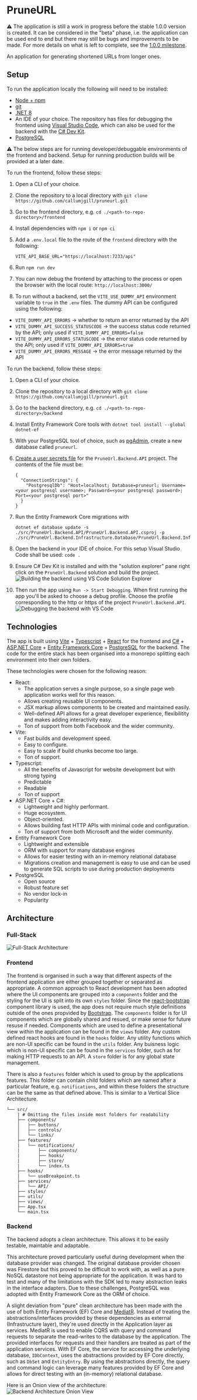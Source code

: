 # PruneURL

⚠️ The application is still a work in progress before the stable 1.0.0 version is created. It can be considered in the "beta" phase, i.e. the application can be used end to end but there may still be bugs and improvements to be made. For more details on what is left to complete, see the [1.0.0 milestone](https://github.com/callumjgill/pruneurl/milestone/1).

An application for generating shortened URLs from longer ones.

## Setup

To run the application locally the following will need to be installed:

- [Node + npm](https://docs.npmjs.com/downloading-and-installing-node-js-and-npm)
- [git](https://git-scm.com/downloads)
- [.NET 8](https://dotnet.microsoft.com/en-us/download)
- An IDE of your choice. The repository has files for debugging the frontend using [Visual Studio Code](https://code.visualstudio.com/download), which can also be used for the backend with the [C# Dev Kit](https://marketplace.visualstudio.com/items?itemName=ms-dotnettools.csdevkit).
- [PostgreSQL](https://www.postgresql.org/download/)

⚠️ The below steps are for running developer/debuggable environments of the frontend and backend. Setup for running production builds will be provided at a later date.

To run the frontend, follow these steps:

1. Open a CLI of your choice.
2. Clone the repository to a local directory with `git clone https://github.com/callumjgill/pruneurl.git`
3. Go to the frontend directory, e.g. `cd ./<path-to-repo-directory>/frontend`
4. Install dependencies with `npm i` or `npm ci`
5. Add a `.env.local` file to the route of the `frontend` directory with the following:

   ```
   VITE_API_BASE_URL="https://localhost:7233/api"
   ```

6. Run `npm run dev`
7. You can now debug the frontend by attaching to the process or open the browser with the local route: `http://localhost:3000/`
8. To run without a backend, set the `VITE_USE_DUMMY_API` environment variable to `true` in the `.env` files. The dummy API can be configured using the following:

- `VITE_DUMMY_API_ERRORS` -> whether to return an error returned by the API
- `VITE_DUMMY_API_SUCCESS_STATUSCODE` -> the success status code returned by the API; only used if `VITE_DUMMY_API_ERRORS=false`
- `VITE_DUMMY_API_ERRORS_STATUSCODE` -> the error status code returned by the API; only used if `VITE_DUMMY_API_ERRORS=true`
- `VITE_DUMMY_API_ERRORS_MESSAGE` -> the error message returned by the API

To run the backend, follow these steps:

1. Open a CLI of your choice.
2. Clone the repository to a local directory with `git clone https://github.com/callumjgill/pruneurl.git`
3. Go to the backend directory, e.g. `cd ./<path-to-repo-directory>/backend`
4. Install Entity Framework Core tools with `dotnet tool install --global dotnet-ef`
5. With your PostgreSQL tool of choice, such as [pgAdmin](https://www.pgadmin.org/), create a new database called `pruneurl`.
6. [Create a user secrets file](https://learn.microsoft.com/en-us/aspnet/core/security/app-secrets?view=aspnetcore-8.0&tabs=linux#secret-manager) for the `PruneUrl.Backend.API` project. The contents of the file must be:
   ```
   {
     "ConnectionStrings": {
       "PostgresqlDb": "Host=localhost; Database=pruneurl; Username=<your postgresql username>; Password=<your postgresql password>; Port=<your postgresql port>"
     }
   }
   ```
7. Run the Entity Framework Core migrations with

   ```
   dotnet ef database update -s ./src/PruneUrl.Backend.API/PruneUrl.Backend.API.csproj -p ./src/PruneUrl.Backend.Infrastructure.Database/PruneUrl.Backend.Infrastructure.Database.csproj
   ```

8. Open the backend in your IDE of choice. For this setup Visual Studio Code shall be used: `code .`
9. Ensure C# Dev Kit is installed and with the "solution explorer" pane right click on the `PruneUrl.Backend` solution and build the project.
   ![Building the backend using VS Code Solution Explorer](./documentation/setup-vs-code-build-sln.png)
10. Then run the app using `Run -> Start Debugging`. When first running the app you'll be asked to choose a debug profile. Choose the profile corresponding to the http or https of the project `PruneUrl.Backend.API`.
    ![Debugging the backend with VS Code](./documentation/setup-vs-code-start-debugging.png)

## Technologies

The app is built using [Vite](https://vitejs.dev/) + [Typescript](https://www.typescriptlang.org/) + [React](https://react.dev/) for the frontend and [C#](https://dotnet.microsoft.com/en-us/languages/csharp) + [ASP.NET Core](https://dotnet.microsoft.com/en-us/learn/aspnet/what-is-aspnet-core) + [Entity Framework Core](https://learn.microsoft.com/en-us/ef/core/) + [PostgreSQL](https://www.postgresql.org/) for the backend. The code for the entire stack has been organised into a monorepo splitting each environment into their own folders.

These technologies were chosen for the following reason:

- React:
  - The application serves a single purpose, so a single page web application works well for this reason.
  - Allows creating reusable UI components.
  - JSX markup allows components to be created and maintained easily.
  - Well-defined API allows for a great developer experience, flexibilitity and makes adding interactivity easy.
  - Ton of support from both Facebook and the wider community.
- Vite:
  - Fast builds and development speed.
  - Easy to configure.
  - Easy to scale if build chunks become too large.
  - Ton of support.
- Typescript:
  - All the benefits of Javascript for website development but with strong typing
  - Predictable
  - Readable
  - Ton of support
- ASP.NET Core + C#:
  - Lightweight and highly performant.
  - Huge ecosystem.
  - Object-oriented.
  - Allows building fast HTTP APIs with minimal code and configuration.
  - Ton of support from both Microsoft and the wider community.
- Entity Framework Core
  - Lightweight and extensible
  - ORM with support for many database engines
  - Allows for easier testing with an in-memory relational database
  - Migrations creation and management is easy to use and can be used to generate SQL scripts to use during production deployments
- PostgreSQL
  - Open source
  - Robust feature set
  - No vendor lock-in
  - Popularity

## Architecture

### Full-Stack

![Full-Stack Architecture](./documentation/fullstack-architecture.jpeg)

### Frontend

The frontend is organised in such a way that different aspects of the frontend application are either grouped together or separated as appropriate. A common approach to React development has been adopted where the UI components are grouped into a `components` folder and the styling for the UI is split into its own `styles` folder. Since the [react-bootstrap](https://react-bootstrap.github.io/) component library is used, the app does not require much style definitions outside of the ones propvided by [Bootstrap](https://getbootstrap.com/). The `components` folder is for UI components which are globally shared and resued, or make sense for future resuse if needed. Components which are used to define a presentational view within the application can be found in the `views` folder. Any custom defined react hooks are found in the `hooks` folder. Any utility functions which are non-UI specific can be found in the `utils` folder. Any buisness logic which is non-UI specific can be found in the `services` folder, such as for making HTTP requests to an API. A `store` folder is for any global state management.

There is also a `features` folder which is used to group by the applications features. This folder can contain child folders which are named after a particular feature, e.g. `notifications`, and within these folders the structure can be the same as that defined above. This is similar to a Vertical Slice Architecture.

```
└── src/
    | # Omitting the files inside most folders for readability
    ├── components/
    │   ├── buttons/
    │   ├── controls/
    │   └── links/
    ├── features/
    |   └── notifications/
    |       ├── components/
    |       ├── hooks/
    |       ├── store/
    |       └── index.ts
    ├── hooks/
    |   └── useBreakpoint.ts
    ├── services/
    |   └── API/
    ├── styles/
    ├── utils/
    ├── views/
    ├── App.tsx
    └── main.tsx
```

### Backend

The backend adopts a clean architecture. This allows it to be easily testable, maintable and adaptable.

This architecture proved particularly useful during development when the database provider was changed. The original database provider chosen was Firestore but this proved to be difficult to work with, as well as a pure NoSQL datastore not being appropriate for the application. It was hard to test and many of the limitations with the SDK led to many abstraction leaks in the interface adapters. Due to these challenges, PostgreSQL was adopted with Entity Framework Core as the ORM of choice.

A slight deviation from "pure" clean architecture has been made with the use of both Entity Framework (EF) Core and [MediatR](https://github.com/jbogard/MediatR). Instead of treating the abstractions/interfaces provided by these dependencies as external (Infrastructure layer), they're used directly in the Application layer as services. MediatR is used to enable CQRS with query and command requests to separate the read-writes to the database by the application. The provided interfaces for requests and their handlers are treated as part of the application services. With EF Core, the service for accessing the underlying database, `IDbContext`, uses the abstractions provided by EF Core directly, such as `DbSet` and `EntityEntry`. By using the abstractions directly, the query and command logic can leverage many features provided by EF Core and allows for direct testing with an (in-memory) relational database.

Here is an Onion view of the architecture:
![Backend Architecture Onion View](./documentation/backend-architecture-onion.jpeg)
